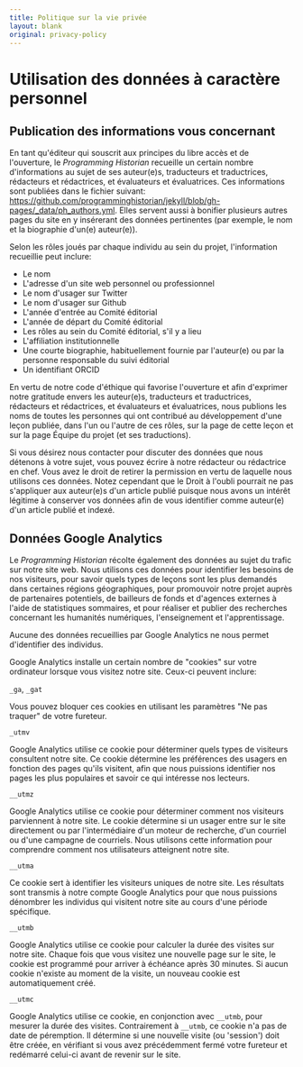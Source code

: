 ```yaml
---
title: Politique sur la vie privée
layout: blank
original: privacy-policy
---
```


# Utilisation des données à caractère personnel

## Publication des informations vous concernant

En tant qu'éditeur qui souscrit aux principes du libre accès et de l'ouverture, le *Programming Historian* recueille un certain nombre d'informations au sujet de ses auteur(e)s, traducteurs et traductrices, rédacteurs et rédactrices, et évaluateurs et évaluatrices. Ces informations sont publiées dans le fichier suivant: <https://github.com/programminghistorian/jekyll/blob/gh-pages/_data/ph_authors.yml>. Elles servent aussi à bonifier plusieurs autres pages du site en y insérerant des données pertinentes (par exemple, le nom et la biographie d'un(e) auteur(e)).

Selon les rôles joués par chaque individu au sein du projet, l'information recueillie peut inclure:

- Le nom
- L'adresse d'un site web personnel ou professionnel
- Le nom d'usager sur Twitter
- Le nom d'usager sur Github
- L'année d'entrée au Comité éditorial
- L'année de départ du Comité éditorial
- Les rôles au sein du Comité éditorial, s'il y a lieu
- L'affiliation institutionnelle
- Une courte biographie, habituellement fournie par l'auteur(e) ou par la personne responsable du suivi éditorial
- Un identifiant ORCID

En vertu de notre code d'éthique qui favorise l'ouverture et afin d'exprimer notre gratitude envers les auteur(e)s, traducteurs et traductrices, rédacteurs et rédactrices, et évaluateurs et évaluatrices, nous publions les noms de toutes les personnes qui ont contribué au développement d'une leçon publiée, dans l'un ou l'autre de ces rôles, sur la page de cette leçon et sur la page Équipe du projet (et ses traductions).

Si vous désirez nous contacter pour discuter des données que nous détenons à votre sujet, vous pouvez écrire à notre rédacteur ou rédactrice en chef. Vous avez le droit de retirer la permission en vertu de laquelle nous utilisons ces données. Notez cependant que le Droit à l'oubli pourrait ne pas s'appliquer aux auteur(e)s d'un article publié puisque nous avons un intérêt légitime à conserver vos données afin de vous identifier comme auteur(e) d'un article publié et indexé.

## Données Google Analytics

Le *Programming Historian* récolte également des données au sujet du trafic sur notre site web. Nous utilisons ces données pour identifier les besoins de nos visiteurs, pour savoir quels types de leçons sont les plus demandés dans certaines régions géographiques, pour promouvoir notre projet auprès de partenaires potentiels, de bailleurs de fonds et d'agences externes à l'aide de statistiques sommaires, et pour réaliser et publier des recherches concernant les humanités numériques, l'enseignement et l'apprentissage.

Aucune des données recueillies par Google Analytics ne nous permet d'identifier des individus.

Google Analytics installe un certain nombre de "cookies" sur votre ordinateur lorsque vous visitez notre site. Ceux-ci peuvent inclure:

`_ga`, `_gat`

Vous pouvez bloquer ces cookies en utilisant les paramètres "Ne pas traquer" de votre fureteur.

`_utmv`

Google Analytics utilise ce cookie pour déterminer quels types de visiteurs consultent notre site. Ce cookie détermine les préférences des usagers en fonction des pages qu'ils visitent, afin que nous puissions identifier nos pages les plus populaires et savoir ce qui intéresse nos lecteurs.

`__utmz`

Google Analytics utilise ce cookie pour déterminer comment nos visiteurs parviennent à notre site. Le cookie détermine si un usager entre sur le site directement ou par l'intermédiaire d'un moteur de recherche, d'un courriel ou d'une campagne de courriels. Nous utilisons cette information pour comprendre comment nos utilisateurs atteignent notre site.

`__utma`

Ce cookie sert à identifier les visiteurs uniques de notre site. Les résultats sont transmis à notre compte Google Analytics pour que nous puissions dénombrer les individus qui visitent notre site au cours d'une période spécifique.

`__utmb`

Google Analytics utilise ce cookie pour calculer la durée des visites sur notre site. Chaque fois que vous visitez une nouvelle page sur le site, le cookie est programmé pour arriver à échéance après 30 minutes. Si aucun cookie n'existe au moment de la visite, un nouveau cookie est automatiquement créé.

`__utmc`

Google Analytics utilise ce cookie, en conjonction avec `__utmb`, pour mesurer la durée des visites. Contrairement à `__utmb`, ce cookie n'a pas de date de péremption. Il détermine si une nouvelle visite (ou 'session') doit être créée, en vérifiant si vous avez précédemment fermé votre fureteur et redémarré celui-ci avant de revenir sur le site.
